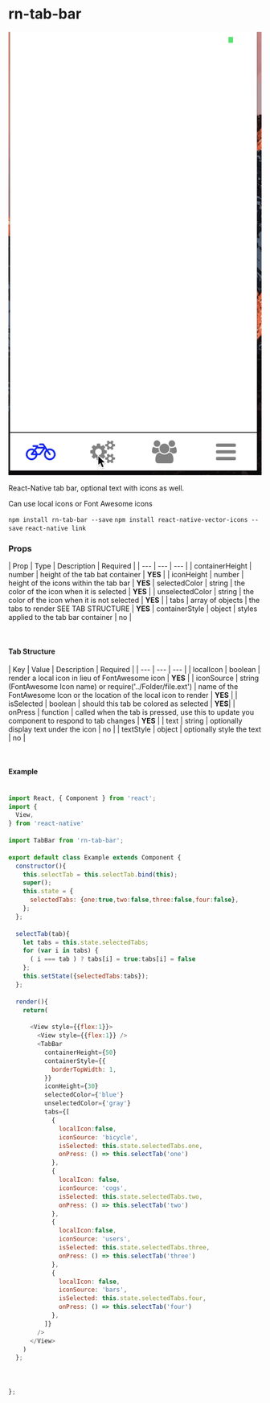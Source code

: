 # rn-tab-bar

![Example One](./tabbar.gif "Tab Bar")


React-Native tab bar, optional text with icons as well.

Can use local icons or Font Awesome icons

`npm install rn-tab-bar --save`
`npm install react-native-vector-icons --save`
`react-native link`


### Props
| Prop | Type | Description | Required |
| --- | --- | --- |
| containerHeight | number | height of the tab bat container | **YES** |
| iconHeight | number | height of the icons within the tab bar | **YES**
| selectedColor | string | the color of the icon when it is selected | **YES** |
| unselectedColor | string | the color of the icon when it is not selected | **YES** |
| tabs | array of objects  | the tabs to render SEE TAB STRUCTURE | **YES**
| containerStyle | object | styles applied to the tab bar container | no |

<br>

#### Tab Structure
| Key | Value | Description | Required |
| --- | --- | --- |
| localIcon | boolean | render a local icon in lieu of FontAwesome icon | **YES** |
| iconSource | string (FontAwesome Icon name) or require('../Folder/file.ext') | name of the FontAwesome Icon or the location of the local icon to render | **YES** |
| isSelected | boolean | should this tab be colored as selected | **YES**|
| onPress | function | called when the tab is pressed, use this to update you component to respond to tab changes | **YES** |
| text | string | optionally display text under the icon | no |
| textStyle | object | optionally style the text | no |

<br>

#### Example

```js

import React, { Component } from 'react';
import {
  View,
} from 'react-native'

import TabBar from 'rn-tab-bar';

export default class Example extends Component {
  constructor(){
    this.selectTab = this.selectTab.bind(this);
    super();
    this.state = {
      selectedTabs: {one:true,two:false,three:false,four:false},
    };
  };

  selectTab(tab){
    let tabs = this.state.selectedTabs;
    for (var i in tabs) {
      ( i === tab ) ? tabs[i] = true:tabs[i] = false
    };
    this.setState({selectedTabs:tabs});
  };

  render(){
    return(

      <View style={{flex:1}}>
        <View style={{flex:1}} />
        <TabBar
          containerHeight={50}
          containerStyle={{
            borderTopWidth: 1,
          }}
          iconHeight={30}
          selectedColor={'blue'}
          unselectedColor={'gray'}
          tabs={[
            {
              localIcon:false,
              iconSource: 'bicycle',
              isSelected: this.state.selectedTabs.one,
              onPress: () => this.selectTab('one')
            },
            {
              localIcon: false,
              iconSource: 'cogs',
              isSelected: this.state.selectedTabs.two,
              onPress: () => this.selectTab('two')
            },
            {
              localIcon:false,
              iconSource: 'users',
              isSelected: this.state.selectedTabs.three,
              onPress: () => this.selectTab('three')
            },
            {
              localIcon: false,
              iconSource: 'bars',
              isSelected: this.state.selectedTabs.four,
              onPress: () => this.selectTab('four')
            },
          ]}
        />      
      </View>
    )
  };



};



```
